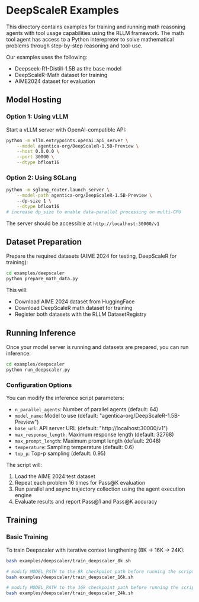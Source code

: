 # DeepScaleR Examples

This directory contains examples for training and running math reasoning agents with tool usage capabilities using the RLLM framework. The math tool agent has access to a Python interepreter to solve mathematical problems through step-by-step reasoning and tool-use.

Our examples uses the following:
* Deepseek-R1-Distill-1.5B as the base model
* DeepScaleR-Math dataset for training
* AIME2024 dataset for evaluation


## Model Hosting

### Option 1: Using vLLM

Start a vLLM server with OpenAI-compatible API:

```bash
python -m vllm.entrypoints.openai.api_server \
    --model agentica-org/DeepScaleR-1.5B-Preview \
    --host 0.0.0.0 \
    --port 30000 \
    --dtype bfloat16 
```

### Option 2: Using SGLang

```bash
python -m sglang_router.launch_server \
    --model-path agentica-org/DeepScaleR-1.5B-Preview \ 
    --dp-size 1 \
    --dtype bfloat16
# increase dp_size to enable data-parallel processing on multi-GPU 
```

The server should be accessible at `http://localhost:30000/v1`

## Dataset Preparation

Prepare the required datasets (AIME 2024 for testing, DeepScaleR for training):

```bash
cd examples/deepscaler
python prepare_math_data.py
```

This will:
- Download AIME 2024 dataset from HuggingFace
- Download DeepScaleR math dataset for training
- Register both datasets with the RLLM DatasetRegistry

## Running Inference

Once your model server is running and datasets are prepared, you can run inference:

```bash
cd examples/deepscaler
python run_deepscaler.py
```

### Configuration Options

You can modify the inference script parameters:

- `n_parallel_agents`: Number of parallel agents (default: 64)
- `model_name`: Model to use (default: "agentica-org/DeepScaleR-1.5B-Preview")
- `base_url`: API server URL (default: "http://localhost:30000/v1")
- `max_response_length`: Maximum response length (default: 32768)
- `max_prompt_length`: Maximum prompt length (default: 2048)
- `temperature`: Sampling temperature (default: 0.6)
- `top_p`: Top-p sampling (default: 0.95)

The script will:
1. Load the AIME 2024 test dataset
2. Repeat each problem 16 times for Pass@K evaluation
3. Run parallel and async trajectory collection using the agent execution engine
4. Evaluate results and report Pass@1 and Pass@K accuracy

## Training

### Basic Training

To train Deepscaler with iterative context lengthening (8K -> 16K -> 24K):

```bash
bash examples/deepscaler/train_deepscaler_8k.sh

# modify MODEL_PATH to the 8k checkpoint path before running the script.
bash examples/deepscaler/train_deepscaler_16k.sh

# modify MODEL_PATH to the 16k checkpoint path before running the script
bash examples/deepscaler/train_deepscaler_24k.sh
```